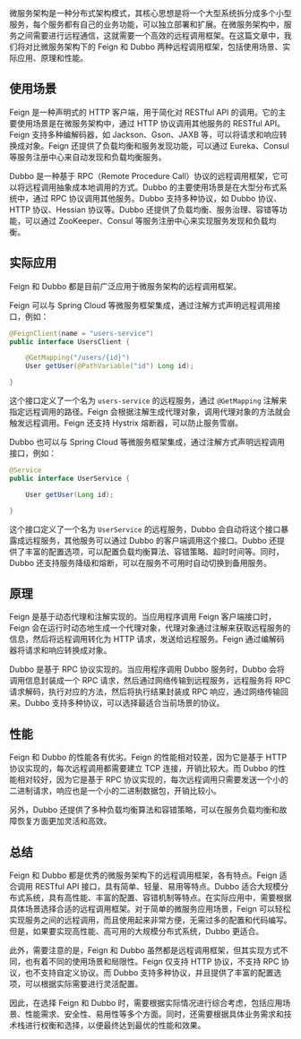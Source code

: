 微服务架构是一种分布式架构模式，其核心思想是将一个大型系统拆分成多个小型服务，每个服务都有自己的业务功能，可以独立部署和扩展。在微服务架构中，服务之间需要进行远程通信，这就需要一个高效的远程调用框架。在这篇文章中，我们将对比微服务架构下的 Feign 和 Dubbo 两种远程调用框架，包括使用场景、实际应用、原理和性能。

## 使用场景

Feign 是一种声明式的 HTTP 客户端，用于简化对 RESTful API 的调用。它的主要使用场景是在微服务架构中，通过 HTTP 协议调用其他服务的 RESTful API。Feign 支持多种编解码器，如 Jackson、Gson、JAXB 等，可以将请求和响应转换成对象。Feign 还提供了负载均衡和服务发现功能，可以通过 Eureka、Consul 等服务注册中心来自动发现和负载均衡服务。

Dubbo 是一种基于 RPC（Remote Procedure Call）协议的远程调用框架，它可以将远程调用抽象成本地调用的方式。Dubbo 的主要使用场景是在大型分布式系统中，通过 RPC 协议调用其他服务。Dubbo 支持多种协议，如 Dubbo 协议、HTTP 协议、Hessian 协议等。Dubbo 还提供了负载均衡、服务治理、容错等功能，可以通过 ZooKeeper、Consul 等服务注册中心来实现服务发现和负载均衡。

## 实际应用

Feign 和 Dubbo 都是目前广泛应用于微服务架构的远程调用框架。

Feign 可以与 Spring Cloud 等微服务框架集成，通过注解方式声明远程调用接口，例如：

```java
@FeignClient(name = "users-service")
public interface UsersClient {

    @GetMapping("/users/{id}")
    User getUser(@PathVariable("id") Long id);

}
```

这个接口定义了一个名为 `users-service` 的远程服务，通过 `@GetMapping` 注解来指定远程调用的路径。Feign 会根据注解生成代理对象，调用代理对象的方法就会触发远程调用。Feign 还支持 Hystrix 熔断器，可以防止服务雪崩。

Dubbo 也可以与 Spring Cloud 等微服务框架集成，通过注解方式声明远程调用接口，例如：

```java
@Service
public interface UserService {

    User getUser(Long id);

}
```

这个接口定义了一个名为 `UserService` 的远程服务，Dubbo 会自动将这个接口暴露成远程服务，其他服务可以通过 Dubbo 的客户端调用这个接口。Dubbo 还提供了丰富的配置选项，可以配置负载均衡算法、容错策略、超时时间等。同时，Dubbo 还支持服务降级和熔断，可以在服务不可用时自动切换到备用服务。

## 原理

Feign 是基于动态代理和注解实现的。当应用程序调用 Feign 客户端接口时，Feign 会在运行时动态地生成一个代理对象，代理对象通过注解来获取远程服务的信息，然后将远程调用转化为 HTTP 请求，发送给远程服务。Feign 通过编解码器将请求和响应转换成对象。

Dubbo 是基于 RPC 协议实现的。当应用程序调用 Dubbo 服务时，Dubbo 会将调用信息封装成一个 RPC 请求，然后通过网络传输到远程服务，远程服务将 RPC 请求解码，执行对应的方法，然后将执行结果封装成 RPC 响应，通过网络传输回来。Dubbo 支持多种协议，可以选择最适合当前场景的协议。

## 性能

Feign 和 Dubbo 的性能各有优劣。Feign 的性能相对较差，因为它是基于 HTTP 协议实现的，每次远程调用都需要建立 TCP 连接，开销比较大。而 Dubbo 的性能相对较好，因为它是基于 RPC 协议实现的，每次远程调用只需要发送一个小的二进制请求，响应也是一个小的二进制数据包，开销比较小。

另外，Dubbo 还提供了多种负载均衡算法和容错策略，可以在服务负载均衡和故障恢复方面更加灵活和高效。

## 总结

Feign 和 Dubbo 都是优秀的微服务架构下的远程调用框架，各有特点。Feign 适合调用 RESTful API 接口，具有简单、轻量、易用等特点。Dubbo 适合大规模分布式系统，具有高性能、丰富的配置、容错机制等特点。在实际应用中，需要根据具体场景选择合适的远程调用框架。对于简单的微服务应用场景，Feign 可以轻松实现服务之间的远程调用，而且使用起来非常方便，无需过多的配置和代码编写。但是，如果要实现高性能、高可用的大规模分布式系统，Dubbo 更适合。

此外，需要注意的是，Feign 和 Dubbo 虽然都是远程调用框架，但其实现方式不同，也有着不同的使用场景和局限性。Feign 仅支持 HTTP 协议，不支持 RPC 协议，也不支持自定义协议。而 Dubbo 支持多种协议，并且提供了丰富的配置选项，可以根据实际需要进行灵活配置。

因此，在选择 Feign 和 Dubbo 时，需要根据实际情况进行综合考虑，包括应用场景、性能需求、安全性、易用性等多个方面。同时，还需要根据具体业务需求和技术栈进行权衡和选择，以便最终达到最优的性能和效果。

